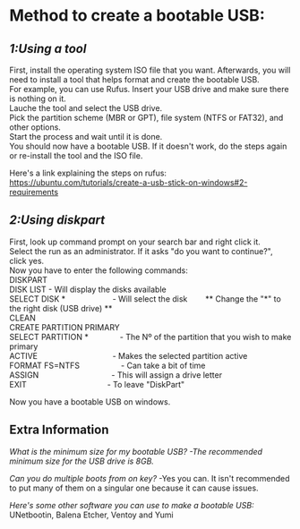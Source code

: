 # **Method to create a bootable USB:**
## *1:Using a tool*
First, install the operating system ISO file that you want. Afterwards, you will need to install a tool that helps format and create the bootable USB.   
For example, you can use Rufus. 
Insert your USB drive and make sure there is nothing on it.    
Lauche the tool and select the USB drive.    
Pick the partition scheme (MBR or GPT), file system (NTFS or FAT32), and other options.     
Start the process and wait until it is done.    
You should now have a bootable USB. If it doesn't work, do the steps again or re-install the tool and the ISO file.    

Here's a link explaining the steps on rufus:    
https://ubuntu.com/tutorials/create-a-usb-stick-on-windows#2-requirements    


## *2:Using diskpart*
First, look up command prompt on your search bar and right click it.             
Select the run as an administrator. If it asks "do you want to continue?", click yes.            
Now you have to enter the following commands:            
DISKPART               
DISK LIST - Will display the disks available              
SELECT DISK *      - Will select the disk   ** Change the "*" to the right disk (USB drive) **              
CLEAN     
CREATE PARTITION PRIMARY      
SELECT PARTITION *    - The Nº of the partition that you wish to make primary      
ACTIVE           - Makes the selected partition active    
FORMAT FS=NTFS      - Can take a bit of time    
ASSIGN          - This will assign a drive letter    
EXIT           - To leave "DiskPart"

Now you have a bootable USB on windows. 

## Extra Information

*What is the minimum size for my bootable USB?*
*-The recommended minimum size for the USB drive is 8GB.*

*Can you do multiple boots from on key?*
-Yes you can. It isn't recommended to put many of them on a singular one because it can cause issues.

*Here's some other software you can use to make a bootable USB:*
UNetbootin, Balena Etcher, Ventoy and Yumi
